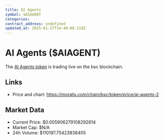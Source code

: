 ```yaml
---
title: AI Agents
symbol: $AIAGENT
categories: 
contract_address: undefined
updated_at: 2025-01-27T14:49:08.119Z
---
```


# AI Agents ($AIAGENT)
The [AI Agents token](https://moralis.com/chain/bsc/token/price/ai-agents-2) is trading live on the bsc blockchain.

## Links
- Price and chart: https://moralis.com/chain/bsc/token/price/ai-agents-2

## Market Data
- Current Price: $0.005906279108292614
- Market Cap: $N/A
- 24h Volume: $110197.75423838405
